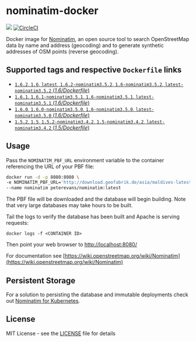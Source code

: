 # nominatim-docker
[![](https://images.microbadger.com/badges/image/peterevans/nominatim.svg)](https://microbadger.com/images/peterevans/nominatim)
[![CircleCI](https://circleci.com/gh/peter-evans/nominatim-docker/tree/master.svg?style=svg)](https://circleci.com/gh/peter-evans/nominatim-docker/tree/master)

Docker image for [Nominatim](https://github.com/openstreetmap/Nominatim), an open source tool to search OpenStreetMap data by name and address (geocoding) and to generate synthetic addresses of OSM points (reverse geocoding).

## Supported tags and respective `Dockerfile` links

- [`1.6.2`, `1.6`, `latest`, `1.6.2-nominatim3.5.2`, `1.6-nominatim3.5.2`, `latest-nominatim3.5.2`  (*1.6/Dockerfile*)](https://github.com/peter-evans/nominatim-docker/tree/v1.6.2)
- [`1.6.1`, `1.6.1-nominatim3.5.1`, `1.6-nominatim3.5.1`, `latest-nominatim3.5.1`  (*1.6/Dockerfile*)](https://github.com/peter-evans/nominatim-docker/tree/v1.6.1)
- [`1.6.0`, `1.6.0-nominatim3.5.0`, `1.6-nominatim3.5.0`, `latest-nominatim3.5.0`  (*1.6/Dockerfile*)](https://github.com/peter-evans/nominatim-docker/tree/v1.6.0)
- [`1.5.2`, `1.5`, `1.5.2-nominatim3.4.2`, `1.5-nominatim3.4.2`, `latest-nominatim3.4.2`  (*1.5/Dockerfile*)](https://github.com/peter-evans/nominatim-docker/tree/v1.5.2)

## Usage
Pass the `NOMINATIM_PBF_URL` environment variable to the container referencing the URL of your PBF file:

```bash
docker run -d -p 8080:8080 \
-e NOMINATIM_PBF_URL='http://download.geofabrik.de/asia/maldives-latest.osm.pbf' \
--name nominatim peterevans/nominatim:latest
```
The PBF file will be downloaded and the database will begin building. Note that very large databases may take hours to be built.

Tail the logs to verify the database has been built and Apache is serving requests:
```
docker logs -f <CONTAINER ID>
```
Then point your web browser to [http://localhost:8080/](http://localhost:8080/)

For documentation see [https://wiki.openstreetmap.org/wiki/Nominatim](https://wiki.openstreetmap.org/wiki/Nominatim)

## Persistent Storage
For a solution to persisting the database and immutable deployments check out [Nominatim for Kubernetes](https://github.com/peter-evans/nominatim-k8s).

## License

MIT License - see the [LICENSE](LICENSE) file for details
